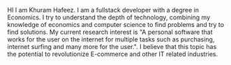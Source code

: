 HI I am Khuram Hafeez.
I am a fullstack developer with a degree in Economics. I try to understand the depth of technology, combining my knowledge of economics and computer science to find problems and try to find solutions. My current research interest is "A personal software that works for the user on the internet for multiple tasks such as purchasing, internet surfing and many more for the user.". I believe that this topic has the potential to revolutionize E-commerce and other IT related industries.
